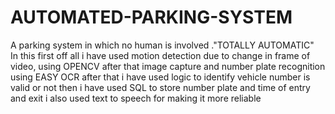 # AUTOMATED-PARKING-SYSTEM
A parking system in which no human is involved ."TOTALLY AUTOMATIC"
<br>
In this first off all i have used motion detection due to change in frame of video, using OPENCV
after that image capture and number plate recognition using EASY OCR 
after that i have used logic to identify vehicle number is valid or not 
then i have used SQL to store number plate and time of entry and exit
i also used text to speech for making it more reliable 
<br>




